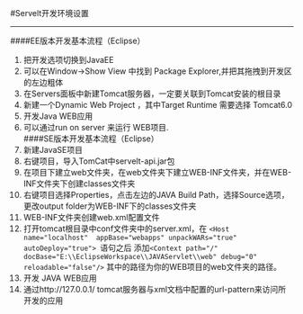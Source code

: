 #Servelt开发环境设置
***
####EE版本开发基本流程（Eclipse）
1. 把开发选项切换到JavaEE
2. 可以在Window->Show View 中找到 Package Explorer,并把其拖拽到开发区的左边粗体
3. 在Servers面板中新建Tomcat服务器，一定要关联到Tomcat安装的根目录
4. 新建一个Dynamic Web Project ，其中Target Runtime  需要选择 Tomcat6.0
5. 开发Java WEB应用
6. 可以通过run on server 来运行 WEB项目.    
####SE版本开发基本流程（Eclipse）
1. 新建JavaSE项目
2. 右键项目，导入TomCat中servelt-api.jar包
3. 在项目下建立web文件夹，在web文件夹下建立WEB-INF文件夹，并在WEB-INF文件夹下创建classes文件夹
4. 右键项目选择Properties，点击左边的JAVA Build Path，选择Source选项，更改output folder为WEB-INF下的classes文件夹
5. WEB-INF文件夹创建web.xml配置文件
6. 打开tomcat根目录中conf文件夹中的server.xml，在   `<Host name="localhost"  appBase="webapps"
        unpackWARs="true" autoDeploy="true"> `语句之后
        添加`<Context path="/" docBase="E:\\EclipseWorkspace\\JAVAServlet\\web" debug="0" reloadable="false"/>`
        其中的路径为你的WEB项目的web文件夹的路径。
7. 开发 JAVA WEB应用
8. 通过http://127.0.0.1/ tomcat服务器与xml文档中配置的url-pattern来访问所开发的应用